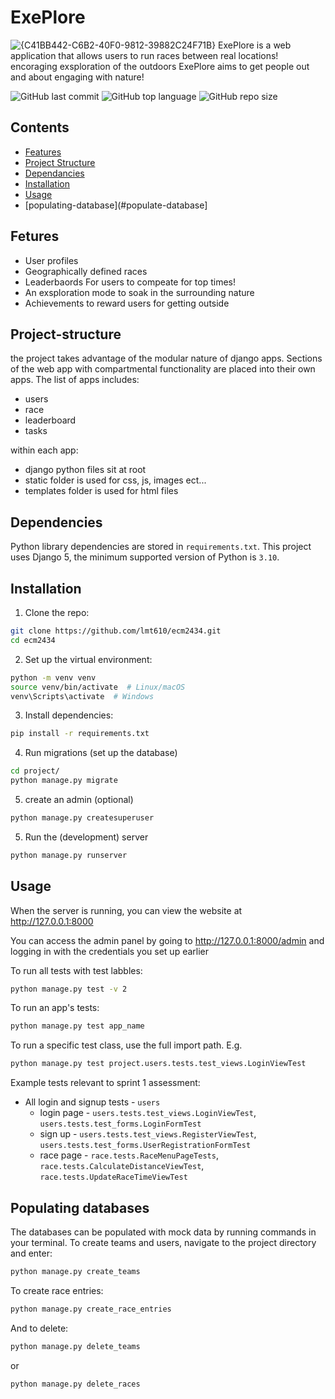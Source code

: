 # ExePlore
![{C41BB442-C6B2-40F0-9812-39882C24F71B}](https://github.com/user-attachments/assets/f28dc08f-3b81-4d7c-b061-0d6505f0e311)
ExePlore is a web application that allows users to run races between real locations! encoraging exsploration of the outdoors ExePlore aims to get people out and about engaging with nature!

![GitHub last commit](https://img.shields.io/github/last-commit/lmt610/ecm2434)         ![GitHub top language](https://img.shields.io/github/languages/top/lmt610/ecm2434)         ![GitHub repo size](https://img.shields.io/github/repo-size/lmt610/ecm2434)



## Contents 
- [Features](#features)
- [Project Structure](#Project-structure)
- [Dependancies](#Dependencies)
- [Installation](#installation)
- [Usage](#usage)
- [populating-database](#populate-database]



## Fetures
- User profiles
- Geographically defined races
- Leaderbaords For users to compeate for top times!
- An exsploration mode to soak in the surrounding nature
- Achievements to reward users for getting outside

## Project-structure
the project takes advantage of the modular nature of django apps. Sections of the web app with compartmental functionality are placed into their own apps. The list of apps includes:
- users
- race
- leaderboard
- tasks
  
within each app:
- django python files sit at root
- static folder is used for css, js, images ect...
- templates folder is used for html files

## Dependencies
Python library dependencies are stored in `requirements.txt`. This project
uses Django 5, the minimum supported version of Python is `3.10`.

## Installation
1. Clone the repo:
```sh
git clone https://github.com/lmt610/ecm2434.git
cd ecm2434
```

2. Set up the virtual environment:
```sh
python -m venv venv
source venv/bin/activate  # Linux/macOS
venv\Scripts\activate  # Windows
```

3. Install dependencies:
```sh
pip install -r requirements.txt
```

4. Run migrations (set up the database)
```sh
cd project/
python manage.py migrate
```

5. create an admin (optional)
```sh
python manage.py createsuperuser
```

5. Run the (development) server
```sh
python manage.py runserver
```

## Usage
When the server is running, you can view the website at http://127.0.0.1:8000

You can access the admin panel by going to http://127.0.0.1:8000/admin and logging in with the credentials
you set up earlier

To run all tests with test labbles:
```sh
python manage.py test -v 2
```

To run an app's tests:
```sh
python manage.py test app_name
```

To run a specific test class, use the full import path. E.g.
```sh
python manage.py test project.users.tests.test_views.LoginViewTest
```

Example tests relevant to sprint 1 assessment:
- All login and signup tests - `users`
    - login page - `users.tests.test_views.LoginViewTest`, `users.tests.test_forms.LoginFormTest`
    - sign up    - `users.tests.test_views.RegisterViewTest`, `users.tests.test_forms.UserRegistrationFormTest`
    - race page  - `race.tests.RaceMenuPageTests`, `race.tests.CalculateDistanceViewTest`, `race.tests.UpdateRaceTimeViewTest`




## Populating databases
The databases can be populated with mock data by running commands in your terminal.
To create teams and users, navigate to the project directory and enter:
```sh
python manage.py create_teams
```

To create race entries:
```sh
python manage.py create_race_entries
```
And to delete:
```sh
python manage.py delete_teams
```
or
```sh
python manage.py delete_races
```
